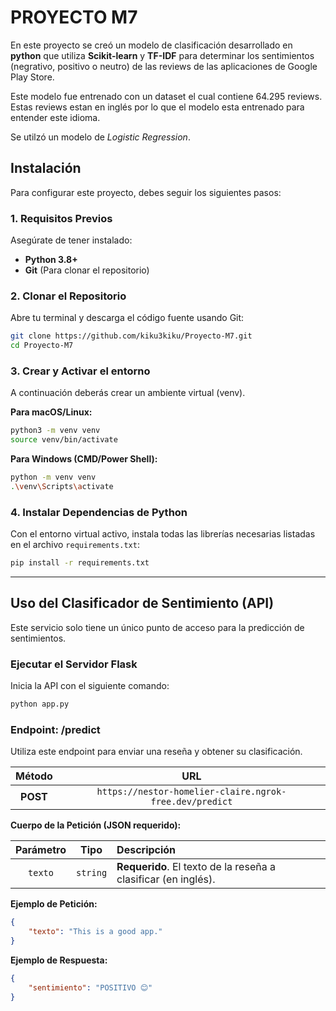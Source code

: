 
# PROYECTO M7 

En este proyecto se creó un modelo de clasificación desarrollado en **python** que utiliza **Scikit-learn** y **TF-IDF** para determinar los sentimientos (negrativo, positivo o neutro) de las reviews de las aplicaciones de Google Play Store. 

Este modelo fue entrenado con un dataset el cual contiene 64.295 reviews. Estas reviews estan en inglés por lo que el modelo esta entrenado para entender este idioma. 

Se utilzó un modelo de *Logistic Regression*.


## Instalación

Para configurar este proyecto, debes seguir los siguientes pasos:

### 1. Requisitos Previos

Asegúrate de tener instalado:
* **Python 3.8+**
* **Git** (Para clonar el repositorio)

### 2. Clonar el Repositorio

Abre tu terminal y descarga el código fuente usando Git:
```bash
git clone https://github.com/kiku3kiku/Proyecto-M7.git
cd Proyecto-M7
```
    
### 3. Crear y Activar el entorno

A continuación deberás crear un ambiente virtual (venv).

**Para macOS/Linux:**

```bash
python3 -m venv venv
source venv/bin/activate
```

**Para Windows (CMD/Power Shell):**

```bash
python -m venv venv
.\venv\Scripts\activate

```

### 4. Instalar Dependencias de Python

Con el entorno virtual activo, instala todas las librerías necesarias listadas en el archivo `requirements.txt`:

```bash
pip install -r requirements.txt
```
---
## Uso del Clasificador de Sentimiento (API)

Este servicio solo tiene un único punto de acceso para la predicción de sentimientos.

### Ejecutar el Servidor Flask

Inicia la API con el siguiente comando:

```bash
python app.py
```
### Endpoint: /predict

Utiliza este endpoint para enviar una reseña y obtener su clasificación.

| Método | URL |
| :---: | :---: |
| **POST** | `https://nestor-homelier-claire.ngrok-free.dev/predict` |

**Cuerpo de la Petición (JSON requerido):**

| Parámetro | Tipo | Descripción |
| :---: | :---: | :--- |
| `texto` | `string` | **Requerido**. El texto de la reseña a clasificar (en inglés). |

**Ejemplo de Petición:**
```json
{
    "texto": "This is a good app."
}
```
**Ejemplo de Respuesta:**
```json
{
    "sentimiento": "POSITIVO 😊"
}
````

